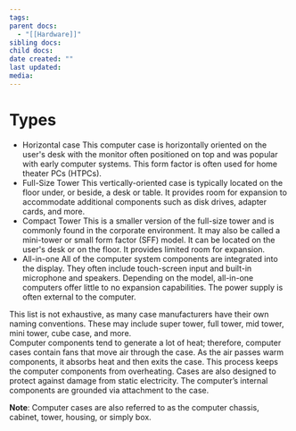 ```yaml
---
tags: 
parent docs:
  - "[[Hardware]]"
sibling docs: 
child docs: 
date created: ""
last updated: 
media:
---
```

# Types
- Horizontal case
	This computer case is horizontally oriented on the user's desk with the monitor often positioned on top and was popular with early computer systems. This form factor is often used for home theater PCs (HTPCs).
- Full-Size Tower
	This vertically-oriented case is typically located on the floor under, or beside, a desk or table. It provides room for expansion to accommodate additional components such as disk drives, adapter cards, and more.
- Compact Tower
	This is a smaller version of the full-size tower and is commonly found in the corporate environment. It may also be called a mini-tower or small form factor (SFF) model. It can be located on the user's desk or on the floor. It provides limited room for expansion.
- All-in-one
	All of the computer system components are integrated into the display. They often include touch-screen input and built-in microphone and speakers. Depending on the model, all-in-one computers offer little to no expansion capabilities. The power supply is often external to the computer.

This list is not exhaustive, as many case manufacturers have their own naming conventions. These may include super tower, full tower, mid tower, mini tower, cube case, and more.  
Computer components tend to generate a lot of heat; therefore, computer cases contain fans that move air through the case. As the air passes warm components, it absorbs heat and then exits the case. This process keeps the computer components from overheating. Cases are also designed to protect against damage from static electricity. The computer’s internal components are grounded via attachment to the case.

**Note**: Computer cases are also referred to as the computer chassis, cabinet, tower, housing, or simply box.
